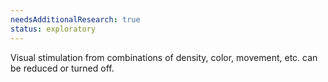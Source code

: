 ```yaml
---
needsAdditionalResearch: true
status: exploratory
---
```


Visual stimulation from combinations of density, color, movement, etc. can be reduced or turned off.
